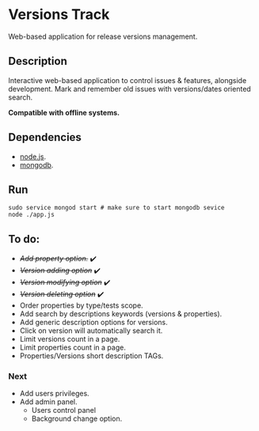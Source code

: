 # Versions Track
Web-based application for release versions management.

## Description
Interactive web-based application to control issues & features, alongside development.
Mark and remember old issues with versions/dates oriented search.

**Compatible with offline systems.**

## Dependencies
* [node.js](https://nodejs.org/en/).
* [mongodb](https://www.mongodb.com/).

## Run
```
sudo service mongod start # make sure to start mongodb sevice
node ./app.js
```

## To do:
* *~~Add property option.~~* :heavy_check_mark:
* *~~Version adding option~~* :heavy_check_mark:
* *~~Version modifying option~~* :heavy_check_mark:
* *~~Version deleting option~~* :heavy_check_mark:
* Order properties by type/tests scope.
* Add search by descriptions keywords (versions & properties).
* Add generic description options for versions.
* Click on version will automatically search it.
* Limit versions count in a page.
* Limit properties count in a page.
* Properties/Versions short description TAGs.

### Next
* Add users privileges.
* Add admin panel.
    * Users control panel
    * Background change option.